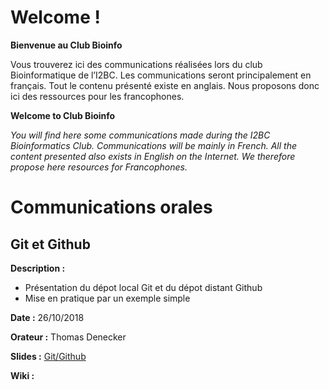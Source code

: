 # Welcome !

**Bienvenue au Club Bioinfo**

Vous trouverez ici des communications réalisées lors du club Bioinformatique de l’I2BC. Les communications seront principalement en français. Tout le contenu présenté existe en anglais. Nous proposons donc ici des ressources pour les francophones.

**Welcome to Club Bioinfo**

*You will find here some communications made during the I2BC Bioinformatics Club. Communications will be mainly in French. All the content presented also exists in English on the Internet. We therefore propose here resources for Francophones.*

# Communications orales

## Git et Github

**Description :**
- Présentation du dépot local Git et du dépot distant Github
- Mise en pratique par un exemple simple

**Date :** 26/10/2018

**Orateur :** Thomas Denecker

**Slides :** [Git/Github](https://thomasdenecker.github.io/Club-Bioinfo/docs/git-github.html)

**Wiki  :**
